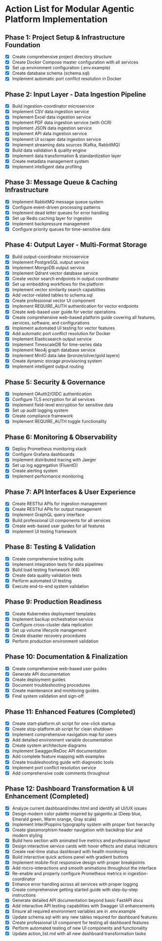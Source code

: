 # Action List for Modular Agentic Platform Implementation

## Phase 1: Project Setup & Infrastructure Foundation
- [X] Create comprehensive project directory structure
- [X] Create Docker Compose master configuration with all services
- [X] Set up environment configuration (.env.example)
- [X] Create database schema (schema.sql)
- [X] Implement automatic port conflict resolution in Docker

## Phase 2: Input Layer - Data Ingestion Pipeline
- [X] Build ingestion-coordinator microservice
- [X] Implement CSV data ingestion service
- [X] Implement Excel data ingestion service
- [X] Implement PDF data ingestion service (with OCR)
- [X] Implement JSON data ingestion service
- [X] Implement API data ingestion service
- [X] Implement UI scraper data ingestion service
- [X] Implement streaming data sources (Kafka, RabbitMQ)
- [X] Build data validation & quality engine
- [X] Implement data transformation & standardization layer
- [X] Create metadata management system
- [X] Implement intelligent data profiling

## Phase 3: Message Queue & Caching Infrastructure
- [X] Implement RabbitMQ message queue system
- [X] Configure event-driven processing patterns
- [X] Implement dead letter queues for error handling
- [X] Set up Redis caching layer for ingestion
- [X] Implement backpressure management
- [X] Configure priority queues for time-sensitive data

## Phase 4: Output Layer - Multi-Format Storage
- [X] Build output-coordinator microservice
- [X] Implement PostgreSQL output service
- [X] Implement MongoDB output service
- [X] Implement Qdrant vector database service
- [X] Create vector search endpoints in output coordinator
- [X] Set up embedding workflows for the platform
- [X] Implement vector similarity search capabilities
- [X] Add vector-related tables to schema.sql
- [X] Create professional vector UI component
- [X] Implement REQUIRE_AUTH authentication for vector endpoints
- [X] Create web-based user guide for vector operations
- [X] Create comprehensive web-based platform guide covering all features, services, software, and configurations
- [X] Implement automated UI testing for vector features
- [X] Add automatic port conflict resolution for Docker
- [X] Implement Elasticsearch output service
- [X] Implement TimescaleDB for time-series data
- [X] Implement Neo4j graph database service
- [X] Implement MinIO data lake (bronze/silver/gold layers)
- [X] Create dynamic storage provisioning system
- [X] Implement intelligent output routing

## Phase 5: Security & Governance
- [X] Implement OAuth2/OIDC authentication
- [X] Configure TLS encryption for all services
- [X] Implement field-level encryption for sensitive data
- [X] Set up audit logging system
- [X] Create compliance framework
- [X] Implement REQUIRE_AUTH toggle functionality

## Phase 6: Monitoring & Observability
- [X] Deploy Prometheus monitoring stack
- [X] Configure Grafana dashboards
- [X] Implement distributed tracing with Jaeger
- [X] Set up log aggregation (FluentD)
- [X] Create alerting system
- [X] Implement performance monitoring

## Phase 7: API Interfaces & User Experience
- [X] Create RESTful APIs for ingestion management
- [X] Create RESTful APIs for output management
- [X] Implement GraphQL query interface
- [X] Build professional UI components for all services
- [X] Create web-based user guides for all features
- [X] Implement UI testing framework

## Phase 8: Testing & Validation
- [X] Create comprehensive testing suite
- [X] Implement integration tests for data pipelines
- [X] Build load testing framework (K6)
- [X] Create data quality validation tests
- [X] Perform automated UI testing
- [X] Execute end-to-end system validation

## Phase 9: Production Readiness
- [X] Create Kubernetes deployment templates
- [X] Implement backup orchestration service
- [X] Configure cross-cluster data replication
- [X] Set up volume lifecycle management
- [X] Create disaster recovery procedures
- [X] Perform production environment validation

## Phase 10: Documentation & Finalization
- [X] Create comprehensive web-based user guides
- [X] Generate API documentation
- [X] Create deployment guides
- [X] Document troubleshooting procedures
- [X] Create maintenance and monitoring guides
- [X] Final system validation and sign-off

## Phase 11: Enhanced Features (Completed)
- [X] Create start-platform.sh script for one-click startup
- [X] Create stop-platform.sh script for clean shutdown
- [X] Implement comprehensive navigation map for users
- [X] Add detailed environment variable documentation
- [X] Create system architecture diagrams
- [X] Implement Swagger/ReDoc API documentation
- [X] Add complete feature mapping with examples
- [X] Create troubleshooting guide with diagnostic tools
- [X] Implement port conflict resolution service
- [X] Add comprehensive code comments throughout

## Phase 12: Dashboard Transformation & UI Enhancement (Completed)
- [X] Analyze current dashboard/index.html and identify all UI/UX issues
- [X] Design modern color palette inspired by gaigentic.ai (Deep blue, Emerald green, Warm orange, Gray scale)
- [X] Implement Inter/Poppins typography system with proper font hierarchy
- [X] Create glassmorphism header navigation with backdrop blur and modern styling
- [X] Build hero section with animated live metrics and professional layout
- [X] Design interactive service cards with hover effects and status indicators
- [X] Create real-time status dashboard with health monitoring
- [X] Build interactive quick actions panel with gradient buttons
- [X] Implement mobile-first responsive design with proper breakpoints
- [X] Add micro-interactions and smooth animations throughout the interface
- [X] Re-enable and properly configure Prometheus metrics in ingestion-coordinator
- [X] Enhance error handling across all services with proper logging
- [X] Create comprehensive getting started guide with step-by-step instructions
- [X] Generate detailed API documentation beyond basic FastAPI docs
- [X] Add interactive API testing capabilities with Swagger UI enhancements
- [X] Ensure all required environment variables are in .env.example
- [X] Update schema.sql with any new tables required for dashboard features
- [X] Create professional UI component for testing all dashboard features
- [X] Perform automated testing of new UI components and functionality
- [X] Update action_list.md with all new dashboard transformation tasks

